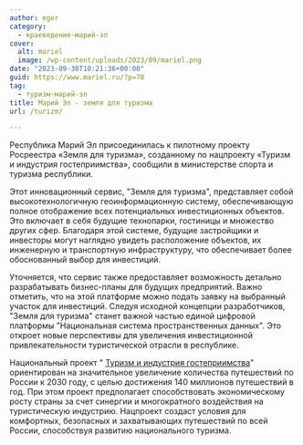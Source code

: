 ```yaml
---
author: egor
category:
  - краеведение-марий-эл
cover:
  alt: mariel
  image: /wp-content/uploads/2023/09/mariel.png
date: "2023-09-30T10:21:36+00:00"
guid: https://www.mariel.ru/?p=78
tag:
  - туризм-марий-эл
title: Марий Эл - земля для туризма
url: /turizm/

---
```

Республика Марий Эл присоединилась к пилотному проекту Росреестра «Земля для туризма», созданному по нацпроекту «Туризм и индустрия гостеприимства», сообщили в министерстве спорта и туризма республики.

Этот инновационный сервис, "Земля для туризма", представляет собой высокотехнологичную геоинформационную систему, обеспечивающую полное отображение всех потенциальных инвестиционных объектов. Это включает в себя будущие технопарки, гостиницы и множество других сфер. Благодаря этой системе, будущие застройщики и инвесторы могут наглядно увидеть расположение объектов, их инженерную и транспортную инфраструктуру, что обеспечивает более обоснованный выбор для инвестиций.

Уточняется, что сервис также предоставляет возможность детально разрабатывать бизнес-планы для будущих предприятий. Важно отметить, что на этой платформе можно подать заявку на выбранный участок для инвестиций. Следуя исходной концепции разработчиков, "Земля для туризма" станет важной частью единой цифровой платформы "Национальная система пространственных данных". Это откроет новые перспективы для увеличения инвестиционной привлекательности туристической отрасли в республике.

Национальный проект " [Туризм и индустрия гостеприимства](https://xn--80aapampemcchfmo7a3c9ehj.xn--p1ai/projects/turizm)" ориентирован на значительное увеличение количества путешествий по России к 2030 году, с целью достижения 140 миллионов путешествий в год. При этом проект предполагает способствовать экономическому росту страны за счет синергии и многократного воздействия на туристическую индустрию. Нацпроект создаст условия для комфортных, безопасных и захватывающих путешествий по всей России, способствуя развитию национального туризма.
